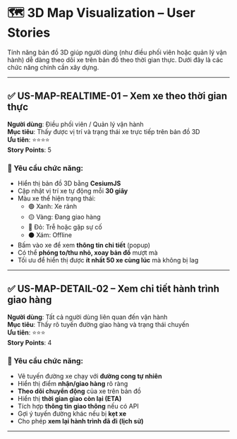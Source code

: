 # 🗺️ 3D Map Visualization – User Stories

Tính năng bản đồ 3D giúp người dùng (như điều phối viên hoặc quản lý vận hành) dễ dàng theo dõi xe trên bản đồ theo thời gian thực. Dưới đây là các chức năng chính cần xây dựng.

---

## ✅ US-MAP-REALTIME-01 – Xem xe theo thời gian thực

**Người dùng**: Điều phối viên / Quản lý vận hành  
**Mục tiêu**: Thấy được vị trí và trạng thái xe trực tiếp trên bản đồ 3D  
**Ưu tiên**: ⭐⭐⭐⭐  
**Story Points**: 5

### 🎯 Yêu cầu chức năng:

- Hiển thị bản đồ 3D bằng **CesiumJS**
- Cập nhật vị trí xe tự động mỗi **30 giây**
- Màu xe thể hiện trạng thái:
  - 🟢 Xanh: Xe rảnh
  - 🟡 Vàng: Đang giao hàng
  - 🔴 Đỏ: Trễ hoặc gặp sự cố
  - ⚫ Xám: Offline
- Bấm vào xe để xem **thông tin chi tiết** (popup)
- Có thể **phóng to/thu nhỏ, xoay bản đồ** mượt mà
- Tối ưu để hiển thị được **ít nhất 50 xe cùng lúc** mà không bị lag

---

## ✅ US-MAP-DETAIL-02 – Xem chi tiết hành trình giao hàng

**Người dùng**: Tất cả người dùng liên quan đến vận hành  
**Mục tiêu**: Thấy rõ tuyến đường giao hàng và trạng thái chuyến  
**Ưu tiên**: ⭐⭐⭐  
**Story Points**: 4

### 🎯 Yêu cầu chức năng:

- Vẽ tuyến đường xe chạy với **đường cong tự nhiên**
- Hiển thị điểm **nhận/giao hàng** rõ ràng
- **Theo dõi chuyển động** của xe trên bản đồ
- Hiển thị **thời gian giao còn lại (ETA)**
- Tích hợp **thông tin giao thông** nếu có API
- Gợi ý tuyến đường khác nếu bị **kẹt xe**
- Cho phép **xem lại hành trình đã đi (lịch sử)**

---

